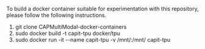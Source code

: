 To build a docker container suitable for experimentation with this repository, please follow the following instructions.

1. git clone CAPMultiModal-docker-containers
2. sudo docker build -t capit-tpu docker/tpu
3. sudo docker run -it --name capit-tpu -v /mnt/:/mnt/ capit-tpu